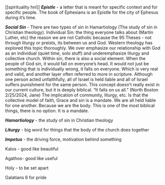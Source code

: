 [[spirituality hnl]]
_**Epistle**_ - a letter that is meant for specific context and for specific people. The book of Ephesians is an Epistle for the city of Ephesus during it’s time.

_**Social Sin**_ - There are two types of sin in Hamartiology (The study of sin in Christian theology). Individual Sin: the thing everyone talks about (Martin Luther, etc) the reason we are not Catholic because the 95 Theses - not through liturgy or preists, its between us and God. Western theology has explored this topic thoroughly. We over emphasize our relationship with God as an individual (quiet time, solo stuff) and underemphasize liturgy and collective church. Within sin, there is also a social element. When the people of God sin, it would fall on everyone’s head. It would not just be something that is individually wrong, it falls on everyone. Which is very real and valid, and another layer often referred to more in scripture. Although one person acted unfaithfully, all of Israel is held liable and all of Israel suffers punishment for the same person. This concept doesn’t really exist in our current culture, but it is deeply biblical. “It falls on us all.” (North Boston 2/25/2024, Jane) The implication of community, liturgy, etc. Is that the collective model of faith, Grace and sin is a mandate. We are all held liable for one another. Because we are the body. This is one of the most biblical things, there is no option. It is a mandate.

_**Hamartiology**_ - the study of sin in Christian theology

_**Liturgy**_ - big word for things that the body of the church does together

_**Impetus**_ - the driving force, motivation behind something

Kalos - good like beautiful

Agathos- good like useful

Holy - to be set apart

Galatians 6 for pride
